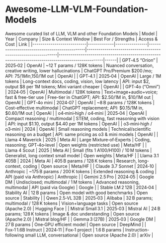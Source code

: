 # Awesome-LLM-VLM-Foundation-Models
Awesome curated list of LLM, VLM and other Foundation Models
| Model                      | Year        | Company       | Size & Context Window                        | Best For / Strengths                                           | Access & Cost                                                                                      | Link |
|---------------------------|-------------|----------------|----------------------------------------------|---------------------------------------------------------------|----------------------------------------------------------------------------------------------------|------|
| GPT‑4.5 “Orion”           | 2025‑02     | OpenAI         | ~12 T params / 128K tokens                   | Nuanced conversation, creative writing, lower hallucinations   | ChatGPT Pro/Premium $200 /mo; API: $75/1M in, $150/1M out | OpenAI |
| GPT‑4.1                    | 2025‑04    | OpenAI         | Large / 1M tokens                            | Long-context docs, coding, vision, low latency                | API: input $2, output $8 per 1M tokens; Mini variant cheaper  | OpenAI |
| GPT‑4o (“Omni”)            | 2024‑05    | OpenAI         | Multimodal / 128K tokens                     | Text+image+audio+voice; fast & free-tier use                  | Free-tier in ChatGPT; API: $2.50/1M in, $10/1M out  | OpenAI |
| GPT‑4o mini                | 2024‑07    | OpenAI         | ~8 B params / 128K tokens                    | Cost-effective multimodal                                     | ChatGPT replacement; API: $0.15/1M in, $0.60/1M out | OpenAI |
| o4‑mini‑high / o4‑mini     | 2025‑04    | OpenAI         | Compact reasoning / multimodal               | STEM, coding, fast reasoning with vision                      | API: input $1.10, output $4.40 per 1M tokens  | OpenAI |
| o3‑mini‑high / o3‑mini     | 2024       | OpenAI         | Small reasoning models                       | Technical/scientific reasoning on a budget                   | API: same pricing as o3 & mini models  | OpenAI |
| Llama 4 Maverick          | 2025         | Meta AI        | Large Mixture‑of‑Experts                     | Coding, reasoning; GPT‑4o‑level                               | Open weights (restricted use)  | Meta/HF |
| Llama 4 Scout             | 2025         | Meta AI        | Small (fits 1 A100/H100) / 10 M tokens       | Generalist, long context small model                         | Open weights  | Meta/HF |
| Llama 3.1 405B            | 2024         | Meta AI        | 405 B params / 128 K tokens                  | Research, long-context, coding                               | Open source  | Meta/HF |
| Claude 3.7 Sonnet         | 2024‑10      | Anthropic      | ~175 B params / 200 K tokens                 | Extended reasoning & coding                                  | API (paid via Anthropic)  | Anthropic |
| Gemini 2.5 Pro            | 2024‑05      | Google DM      | Undisclosed; multimodal / 1 M tokens         | Advanced reasoning, multimodal                               | API (paid via Google)  | Google |
| Stable LM 2 12B           | 2024‑04      | Stability AI   | 12 B params                                  | Open model with good benchmarks                              | Open source  | Stability |
| Qwen 2.5‑VL 32B           | 2025‑03      | Alibaba        | 32 B params; multimodal / 128 K tokens       | Vision+language tasks                                       | Open source (Apache 2.0)  | Hugging Face |
| Mistral Small 3.1         | 2025‑03      | Mistral AI     | 24 B params; 128 K tokens                   | Image & doc understanding                                   | Open source (Apache 2.0)  | Mistral blog/HF |
| Gemma 3 (27B)             | 2025‑03      | Google DM      | 27 B params                                  | One‑GPU efficient model                                      | Open source  | DeepMind |
| Fox‑1 1.6B Instruct       | 2024‑11      | Fox‑1 project  | 1.6 B params                                 | Instruction-following small LLM, conversational              | Open source (Apache 2.0)  | arXiv |

